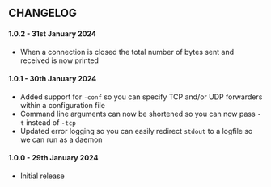 ## CHANGELOG

#### 1.0.2 - 31st January 2024
- When a connection is closed the total number of bytes sent and received is now printed

#### 1.0.1 - 30th January 2024
- Added support for `-conf` so you can specify TCP and/or UDP forwarders within a configuration file
- Command line arguments can now be shortened so you can now pass `-t` instead of `-tcp` 
- Updated error logging so you can easily redirect `stdout` to a logfile so we can run as a daemon

#### 1.0.0 - 29th January 2024
- Initial release
